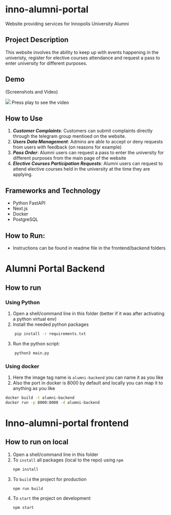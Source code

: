 
# inno-alumni-portal
Website providing services for Innopolis University Alumni

## Project Description
This website involves the ability to keep up with events happening in the univeristy, register for elective courses attendance and request a pass to enter university for different purposes.


## Demo

(Screenshots and Video)

[![](https://youtu.be/PwiZH98iqJ8)](https://youtu.be/PwiZH98iqJ8)
Press play to see the video


## How to Use
1. **_Customer Complaints_**: Customers can submit complaints directly through the telegram group mentioed on the website. 
2. **_Users Data Management_**: Admins are able to accept or deny requests from users with feedback (on reasons for example)
3. **_Pass Order_**: Alumni users can request a pass to enter the university for different purposes from the main page of the website
4. **_Elective Courses Participation Requests_**: Alumni users can request to attend elective courses held in the university at the time they are applying.

## Frameworks and Technology
- Python FastAPI
- Next.js
- Docker
- PostgreSQL

## How to Run:

- Instructions can be found in readme file in the frontend/backend folders


# Alumni Portal Backend

## How to run

### Using Python
1. Open a shell/command line in this folder (better if it was after activating a python virtual env)
2. Install the needed python packages
```bash
    pip install -r requirements.txt
```
3. Run the python script:
```bash
    python3 main.py
```

### Using docker
1. Here the image tag name is `alumni-backend` you can name it as you like
2. Also the port in docker is 8000 by default and locally you can map it to anything as you like

```bash
docker build -t alumni-backend
docker run -p 8000:8000 -d alumni-backend
```


# Inno-alumni-portal frontend

## How to run on local
1. Open a shell/command line in this folder
2. To `install` all packages (local to the repo) using `npm`
    ```bash
    npm install
    ```
3. To `build` the project for production
    ```bash
    npm run build
    ```
4. To `start` the project on development
    ```bash
    npm start
    ```
    
